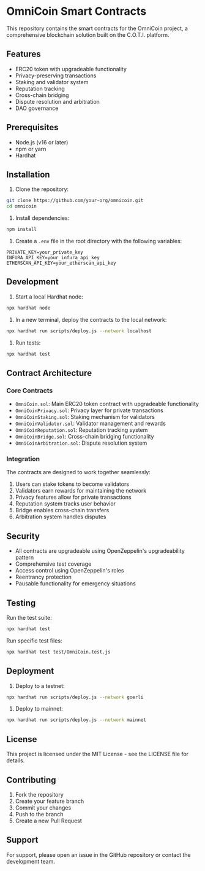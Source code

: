 # OmniCoin Smart Contracts

This repository contains the smart contracts for the OmniCoin project, a comprehensive blockchain solution built on the C.O.T.I. platform.

## Features

- ERC20 token with upgradeable functionality
- Privacy-preserving transactions
- Staking and validator system
- Reputation tracking
- Cross-chain bridging
- Dispute resolution and arbitration
- DAO governance

## Prerequisites

- Node.js (v16 or later)
- npm or yarn
- Hardhat

## Installation

1. Clone the repository:

```bash
git clone https://github.com/your-org/omnicoin.git
cd omnicoin
```

1. Install dependencies:

```bash
npm install
```

1. Create a `.env` file in the root directory with the following variables:

```env
PRIVATE_KEY=your_private_key
INFURA_API_KEY=your_infura_api_key
ETHERSCAN_API_KEY=your_etherscan_api_key
```

## Development

1. Start a local Hardhat node:

```bash
npx hardhat node
```

1. In a new terminal, deploy the contracts to the local network:

```bash
npx hardhat run scripts/deploy.js --network localhost
```

1. Run tests:

```bash
npx hardhat test
```

## Contract Architecture

### Core Contracts

- `OmniCoin.sol`: Main ERC20 token contract with upgradeable functionality
- `OmniCoinPrivacy.sol`: Privacy layer for private transactions
- `OmniCoinStaking.sol`: Staking mechanism for validators
- `OmniCoinValidator.sol`: Validator management and rewards
- `OmniCoinReputation.sol`: Reputation tracking system
- `OmniCoinBridge.sol`: Cross-chain bridging functionality
- `OmniCoinArbitration.sol`: Dispute resolution system

### Integration

The contracts are designed to work together seamlessly:

1. Users can stake tokens to become validators
1. Validators earn rewards for maintaining the network
1. Privacy features allow for private transactions
1. Reputation system tracks user behavior
1. Bridge enables cross-chain transfers
1. Arbitration system handles disputes

## Security

- All contracts are upgradeable using OpenZeppelin's upgradeability pattern
- Comprehensive test coverage
- Access control using OpenZeppelin's roles
- Reentrancy protection
- Pausable functionality for emergency situations

## Testing

Run the test suite:

```bash
npx hardhat test
```

Run specific test files:

```bash
npx hardhat test test/OmniCoin.test.js
```

## Deployment

1. Deploy to a testnet:

```bash
npx hardhat run scripts/deploy.js --network goerli
```

1. Deploy to mainnet:

```bash
npx hardhat run scripts/deploy.js --network mainnet
```

## License

This project is licensed under the MIT License - see the LICENSE file for details.

## Contributing

1. Fork the repository
1. Create your feature branch
1. Commit your changes
1. Push to the branch
1. Create a new Pull Request

## Support

For support, please open an issue in the GitHub repository or contact the development team.
